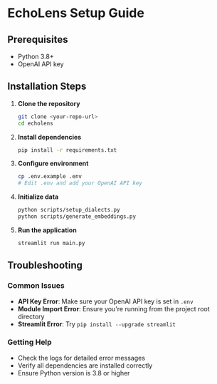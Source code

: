 # EchoLens Setup Guide

## Prerequisites
- Python 3.8+
- OpenAI API key

## Installation Steps

1. **Clone the repository**
   ```bash
   git clone <your-repo-url>
   cd echolens
   ```

2. **Install dependencies**
   ```bash
   pip install -r requirements.txt
   ```

3. **Configure environment**
   ```bash
   cp .env.example .env
   # Edit .env and add your OpenAI API key
   ```

4. **Initialize data**
   ```bash
   python scripts/setup_dialects.py
   python scripts/generate_embeddings.py
   ```

5. **Run the application**
   ```bash
   streamlit run main.py
   ```

## Troubleshooting

### Common Issues
- **API Key Error**: Make sure your OpenAI API key is set in `.env`
- **Module Import Error**: Ensure you're running from the project root directory
- **Streamlit Error**: Try `pip install --upgrade streamlit`

### Getting Help
- Check the logs for detailed error messages
- Verify all dependencies are installed correctly
- Ensure Python version is 3.8 or higher
